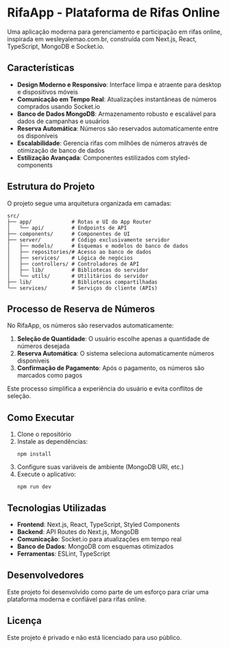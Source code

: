 # RifaApp - Plataforma de Rifas Online

Uma aplicação moderna para gerenciamento e participação em rifas online, inspirada em wesleyalemao.com.br, construída com Next.js, React, TypeScript, MongoDB e Socket.io.

## Características

- **Design Moderno e Responsivo**: Interface limpa e atraente para desktop e dispositivos móveis
- **Comunicação em Tempo Real**: Atualizações instantâneas de números comprados usando Socket.io
- **Banco de Dados MongoDB**: Armazenamento robusto e escalável para dados de campanhas e usuários
- **Reserva Automática**: Números são reservados automaticamente entre os disponíveis
- **Escalabilidade**: Gerencia rifas com milhões de números através de otimização de banco de dados
- **Estilização Avançada**: Componentes estilizados com styled-components

## Estrutura do Projeto

O projeto segue uma arquitetura organizada em camadas:

```
src/
├── app/             # Rotas e UI do App Router
│   └── api/         # Endpoints de API  
├── components/      # Componentes de UI
├── server/          # Código exclusivamente servidor
│   ├── models/      # Esquemas e modelos do banco de dados
│   ├── repositories/# Acesso ao banco de dados 
│   ├── services/    # Lógica de negócios
│   ├── controllers/ # Controladores de API
│   ├── lib/         # Bibliotecas do servidor
│   └── utils/       # Utilitários do servidor
├── lib/             # Bibliotecas compartilhadas
└── services/        # Serviços do cliente (APIs)
```

## Processo de Reserva de Números

No RifaApp, os números são reservados automaticamente:

1. **Seleção de Quantidade**: O usuário escolhe apenas a quantidade de números desejada
2. **Reserva Automática**: O sistema seleciona automaticamente números disponíveis
3. **Confirmação de Pagamento**: Após o pagamento, os números são marcados como pagos

Este processo simplifica a experiência do usuário e evita conflitos de seleção.

## Como Executar

1. Clone o repositório
2. Instale as dependências:
   ```
   npm install
   ```
3. Configure suas variáveis de ambiente (MongoDB URI, etc.)
4. Execute o aplicativo:
   ```
   npm run dev
   ```

## Tecnologias Utilizadas

- **Frontend**: Next.js, React, TypeScript, Styled Components
- **Backend**: API Routes do Next.js, MongoDB
- **Comunicação**: Socket.io para atualizações em tempo real
- **Banco de Dados**: MongoDB com esquemas otimizados
- **Ferramentas**: ESLint, TypeScript

## Desenvolvedores

Este projeto foi desenvolvido como parte de um esforço para criar uma plataforma moderna e confiável para rifas online.

## Licença

Este projeto é privado e não está licenciado para uso público.
